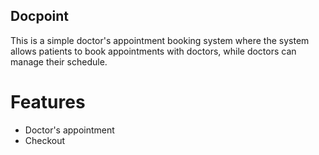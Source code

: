 ## Docpoint
This is a simple doctor's appointment booking system where the system allows patients to book appointments with doctors, while doctors can manage their schedule.

# Features
- Doctor's appointment
- Checkout
